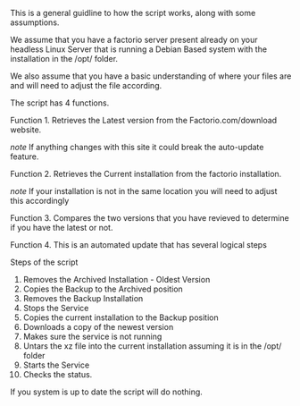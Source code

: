 This is a general guidline to how the script works, along with some assumptions.

We assume that you have a factorio server present already on your headless Linux Server that is running a Debian Based system with the installation in the /opt/ folder.

We also assume that you have a basic understanding of where your files are and will need to adjust the file according.

The script has 4 functions.

Function 1. Retrieves the Latest version from the Factorio.com/download website. 

*note* If anything changes with this site it could break the auto-update feature.

Function 2. Retrieves the Current installation from the factorio installation.
  
*note* If your installation is not in the same location you will need to adjust this accordingly

Function 3. Compares the two versions that you have revieved to determine if you have the latest or not.

Function 4. This is an automated update that has several logical steps

Steps of the script

1. Removes the Archived Installation - Oldest Version
2. Copies the Backup to the Archived position
3. Removes the Backup Installation
4. Stops the Service
5. Copies the current installation to the Backup position
6. Downloads a copy of the newest version
7. Makes sure the service is not running
8. Untars the xz file into the current installation assuming it is in the /opt/ folder
9. Starts the Service
10. Checks the status.


If you system is up to date the script will do nothing.
